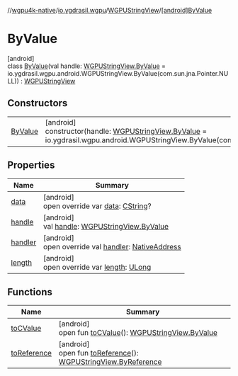 //[wgpu4k-native](../../../../index.md)/[io.ygdrasil.wgpu](../../index.md)/[WGPUStringView](../index.md)/[[android]ByValue](index.md)

# ByValue

[android]\
class [ByValue](index.md)(val handle: [WGPUStringView.ByValue](../../../io.ygdrasil.wgpu.android/-w-g-p-u-string-view/-by-value/index.md) = io.ygdrasil.wgpu.android.WGPUStringView.ByValue(com.sun.jna.Pointer.NULL)) : [WGPUStringView](../index.md)

## Constructors

| | |
|---|---|
| [ByValue](-by-value.md) | [android]<br>constructor(handle: [WGPUStringView.ByValue](../../../io.ygdrasil.wgpu.android/-w-g-p-u-string-view/-by-value/index.md) = io.ygdrasil.wgpu.android.WGPUStringView.ByValue(com.sun.jna.Pointer.NULL)) |

## Properties

| Name | Summary |
|---|---|
| [data](data.md) | [android]<br>open override var [data](data.md): [CString](../../../ffi/-c-string/index.md)? |
| [handle](handle.md) | [android]<br>val [handle](handle.md): [WGPUStringView.ByValue](../../../io.ygdrasil.wgpu.android/-w-g-p-u-string-view/-by-value/index.md) |
| [handler](handler.md) | [android]<br>open override val [handler](handler.md): [NativeAddress](../../../ffi/-native-address/index.md) |
| [length](length.md) | [android]<br>open override var [length](length.md): [ULong](https://kotlinlang.org/api/core/kotlin-stdlib/kotlin/-u-long/index.html) |

## Functions

| Name | Summary |
|---|---|
| [toCValue](../[android]to-c-value.md) | [android]<br>open fun [toCValue](../[android]to-c-value.md)(): [WGPUStringView.ByValue](../../../io.ygdrasil.wgpu.android/-w-g-p-u-string-view/-by-value/index.md) |
| [toReference](../to-reference.md) | [android]<br>open fun [toReference](../to-reference.md)(): [WGPUStringView.ByReference](../../../io.ygdrasil.wgpu.android/-w-g-p-u-string-view/-by-reference/index.md) |